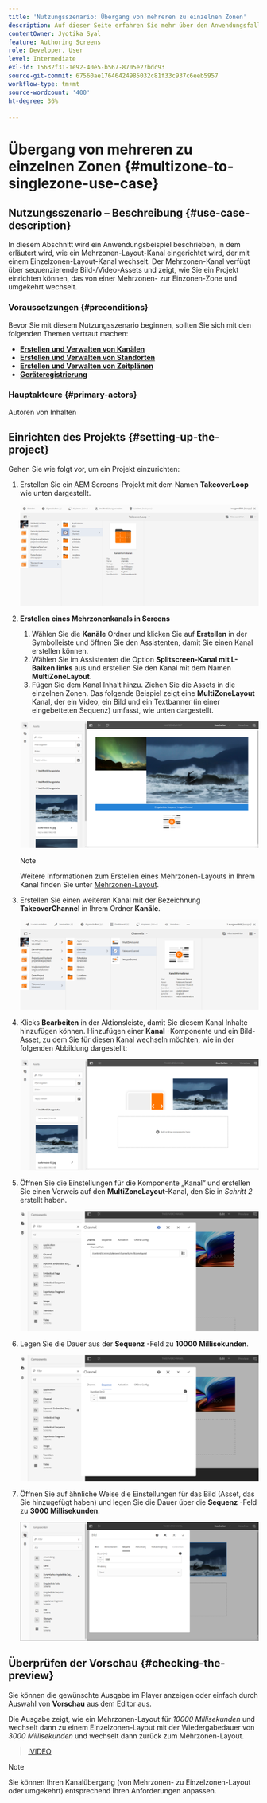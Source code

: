 ```yaml
---
title: 'Nutzungsszenario: Übergang von mehreren zu einzelnen Zonen'
description: Auf dieser Seite erfahren Sie mehr über den Anwendungsfall Übergang von mehreren zu einzelnen Zonen.
contentOwner: Jyotika Syal
feature: Authoring Screens
role: Developer, User
level: Intermediate
exl-id: 15632f31-1e92-40e5-b567-8705e27bdc93
source-git-commit: 67560ae17646424985032c81f33c937c6eeb5957
workflow-type: tm+mt
source-wordcount: '400'
ht-degree: 36%

---
```


# Übergang von mehreren zu einzelnen Zonen {#multizone-to-singlezone-use-case}

## Nutzungsszenario – Beschreibung {#use-case-description}

In diesem Abschnitt wird ein Anwendungsbeispiel beschrieben, in dem erläutert wird, wie ein Mehrzonen-Layout-Kanal eingerichtet wird, der mit einem Einzelzonen-Layout-Kanal wechselt. Der Mehrzonen-Kanal verfügt über sequenzierende Bild-/Video-Assets und zeigt, wie Sie ein Projekt einrichten können, das von einer Mehrzonen- zur Einzonen-Zone und umgekehrt wechselt.

### Voraussetzungen {#preconditions}

Bevor Sie mit diesem Nutzungsszenario beginnen, sollten Sie sich mit den folgenden Themen vertraut machen:

* **[Erstellen und Verwalten von Kanälen](managing-channels.md)**
* **[Erstellen und Verwalten von Standorten](managing-locations.md)**
* **[Erstellen und Verwalten von Zeitplänen](managing-schedules.md)**
* **[Geräteregistrierung](device-registration.md)**

### Hauptakteure {#primary-actors}

Autoren von Inhalten

## Einrichten des Projekts {#setting-up-the-project}

Gehen Sie wie folgt vor, um ein Projekt einzurichten:

1. Erstellen Sie ein AEM Screens-Projekt mit dem Namen **TakeoverLoop** wie unten dargestellt.

   ![Asset](assets/mz-to-sz1.png)


1. **Erstellen eines Mehrzonenkanals in Screens**

   1. Wählen Sie die **Kanäle** Ordner und klicken Sie auf **Erstellen** in der Symbolleiste und öffnen Sie den Assistenten, damit Sie einen Kanal erstellen können.
   1. Wählen Sie im Assistenten die Option **Splitscreen-Kanal mit L-Balken links** aus und erstellen Sie den Kanal mit dem Namen **MultiZoneLayout**.
   1. Fügen Sie dem Kanal Inhalt hinzu. Ziehen Sie die Assets in die einzelnen Zonen. Das folgende Beispiel zeigt eine **MultiZoneLayout** Kanal, der ein Video, ein Bild und ein Textbanner (in einer eingebetteten Sequenz) umfasst, wie unten dargestellt.

   ![Asset](assets/mz-to-sz2.png)

   >[!NOTE]
   >
   >Weitere Informationen zum Erstellen eines Mehrzonen-Layouts in Ihrem Kanal finden Sie unter [Mehrzonen-Layout](multi-zone-layout-aem-screens.md).


1. Erstellen Sie einen weiteren Kanal mit der Bezeichnung **TakeoverChannel** in Ihrem Ordner **Kanäle**.

   ![Asset](assets/mz-to-sz3.png)

1. Klicks **Bearbeiten** in der Aktionsleiste, damit Sie diesem Kanal Inhalte hinzufügen können. Hinzufügen einer **Kanal** -Komponente und ein Bild-Asset, zu dem Sie für diesen Kanal wechseln möchten, wie in der folgenden Abbildung dargestellt:

   ![Asset](assets/mz-to-sz4.png)

1. Öffnen Sie die Einstellungen für die Komponente „Kanal“ und erstellen Sie einen Verweis auf den **MultiZoneLayout**-Kanal, den Sie in *Schritt 2* erstellt haben.

   ![Asset](assets/mz-to-sz5.png)

1. Legen Sie die Dauer aus der **Sequenz** -Feld zu **10000 Millisekunden**.

   ![Asset](assets/mz-to-sz6.png)

1. Öffnen Sie auf ähnliche Weise die Einstellungen für das Bild (Asset, das Sie hinzugefügt haben) und legen Sie die Dauer über die **Sequenz** -Feld zu **3000 Millisekunden**.

   ![Asset](assets/mz-to-sz7.png)

## Überprüfen der Vorschau {#checking-the-preview}

Sie können die gewünschte Ausgabe im Player anzeigen oder einfach durch Auswahl von **Vorschau** aus dem Editor aus.

Die Ausgabe zeigt, wie ein Mehrzonen-Layout für *10000 Millisekunden* und wechselt dann zu einem Einzelzonen-Layout mit der Wiedergabedauer von *3000 Millisekunden* und wechselt dann zurück zum Mehrzonen-Layout.

>[!VIDEO](https://video.tv.adobe.com/v/30366)

>[!NOTE]
>
>Sie können Ihren Kanalübergang (von Mehrzonen- zu Einzelzonen-Layout oder umgekehrt) entsprechend Ihren Anforderungen anpassen.
